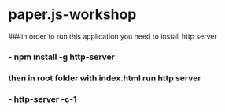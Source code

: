 # paper.js-workshop

###in order to run this application you need to install http server
### - npm install -g http-server 
### then in root folder with index.html run http server
### - http-server -c-1
